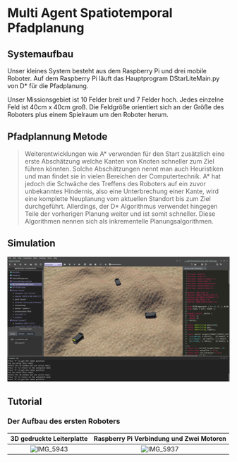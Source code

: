 # Multi Agent Spatiotemporal Pfadplanung




## Systemaufbau

Unser kleines System besteht aus dem Raspberry Pi und drei mobile Roboter. Auf dem Raspberry Pi läuft das Hauptprogram DStarLiteMain.py von D* für die Pfadplanung.

Unser Missionsgebiet ist 10 Felder breit und 7 Felder hoch. Jedes einzelne Feld ist 40cm x 40cm groß. Die Feldgröße orientiert sich an der Größe des Roboters plus einem Spielraum um den Roboter herum.


## Pfadplannung Metode

> Weiterentwicklungen wie A* verwenden für den Start zusätzlich eine erste Abschätzung welche Kanten von Knoten schneller zum Ziel führen könnten. Solche Abschätzungen nennt man auch Heuristiken und man findet sie in vielen Bereichen der Computertechnik. A* hat jedoch die Schwäche des Treffens des Roboters auf ein zuvor unbekanntes Hindernis, also eine Unterbrechung einer Kante, wird eine komplette Neuplanung vom aktuellen Standort bis zum Ziel durchgeführt. Allerdings, der D* Algorithmus verwendet hingegen Teile der vorherigen Planung weiter und ist somit schneller. Diese Algorithmen nennen sich als inkrementelle Planungsalgorithmen.


## Simulation

![/Pfadplanung_Program/Simulation/Multiagent_Simulation.png](https://github.com/lenigovi/Spatiotemporal-Pfadplanung/blob/main/Pfadplanung_Program/Simulation/Multiagent_Simulation.png)


## Tutorial

### Der Aufbau des ersten Roboters 

3D gedruckte Leiterplatte             |  Raspberry Pi Verbindung und Zwei Motoren
:-------------------------:|:-------------------------:
![IMG_5943](https://github.com/lenigovi/Spatiotemporal-Pfadplanung/assets/145778326/741c7065-8dbd-45d2-af04-29ed423433b1) |  ![IMG_5937](https://github.com/lenigovi/Spatiotemporal-Pfadplanung/assets/145778326/e8c7a905-1657-4614-b84f-46b776adf872)




